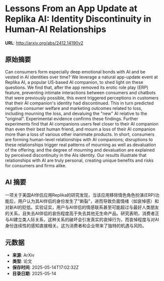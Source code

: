 # Lessons From an App Update at Replika AI: Identity Discontinuity in Human-AI Relationships

**URL**: http://arxiv.org/abs/2412.14190v2

## 原始摘要

Can consumers form especially deep emotional bonds with AI and be vested in
AI identities over time? We leverage a natural app-update event at Replika AI,
a popular US-based AI companion, to shed light on these questions. We find
that, after the app removed its erotic role play (ERP) feature, preventing
intimate interactions between consumers and chatbots that were previously
possible, this event triggered perceptions in customers that their AI
companion's identity had discontinued. This in turn predicted negative consumer
welfare and marketing outcomes related to loss, including mourning the loss,
and devaluing the "new" AI relative to the "original". Experimental evidence
confirms these findings. Further experiments find that AI companions users feel
closer to their AI companion than even their best human friend, and mourn a
loss of their AI companion more than a loss of various other inanimate
products. In short, consumers are forming human-level relationships with AI
companions; disruptions to these relationships trigger real patterns of
mourning as well as devaluation of the offering; and the degree of mourning and
devaluation are explained by perceived discontinuity in the AIs identity. Our
results illustrate that relationships with AI are truly personal, creating
unique benefits and risks for consumers and firms alike.


## AI 摘要

一项关于美国AI伴侣应用Replika的研究发现，当该应用移除情色角色扮演(ERP)功能后，用户认为其AI伴侣的身份发生了"断裂"，进而导致负面情绪（如哀悼感）和对新AI的贬低。实验证实，用户与AI伴侣的情感联系甚至可能超过与最好人类朋友的关系，且失去AI伴侣的哀伤程度高于失去其他无生命产品。研究表明，消费者正与AI建立类人际关系，这种关系的破坏会引发真实的哀悼行为，而哀悼程度与对AI身份连续性的感知直接相关。这为消费者和企业带来了独特的机遇与风险。

## 元数据

- **来源**: ArXiv
- **类型**: 论文
- **保存时间**: 2025-05-14T17:02:32Z
- **目录日期**: 2025-05-14
